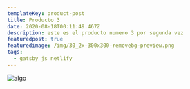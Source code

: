 ```yaml
---
templateKey: product-post
title: Producto 3
date: 2020-08-18T00:11:49.467Z
description: este es el producto numero 3 por segunda vez
featuredpost: true
featuredimage: /img/30_2x-300x300-removebg-preview.png
tags:
  - gatsby js netlify
---
```

![algo](/img/30_2x-300x300-removebg-preview.png "algo")